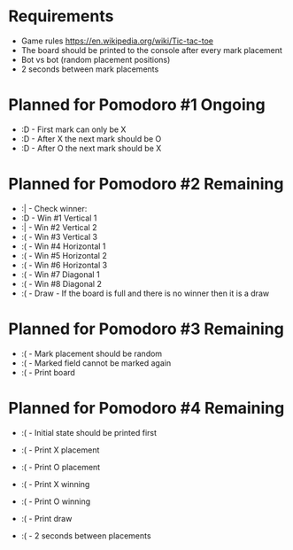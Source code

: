 # Requirements
* Game rules https://en.wikipedia.org/wiki/Tic-tac-toe
* The board should be printed to the console after every mark placement
* Bot vs bot (random placement positions)
* 2 seconds between mark placements

# Planned for Pomodoro #1 Ongoing
* :D - First mark can only be X
* :D - After X the next mark should be O
* :D - After O the next mark should be X

# Planned for Pomodoro #2 Remaining
* :| - Check winner:
* :D - Win #1 Vertical 1
* :| - Win #2 Vertical 2
* :( - Win #3 Vertical 3
* :( - Win #4 Horizontal 1
* :( - Win #5 Horizontal 2
* :( - Win #6 Horizontal 3
* :( - Win #7 Diagonal 1
* :( - Win #8 Diagonal 2
* :( - Draw - If the board is full and there is no winner then it is a draw

# Planned for Pomodoro #3 Remaining
* :( - Mark placement should be random
* :( - Marked field cannot be marked again
* :( - Print board

# Planned for Pomodoro #4 Remaining
* :( - Initial state should be printed first
* :( - Print X placement
* :( - Print O placement
* :( - Print X winning
* :( - Print O winning
* :( - Print draw

* :( - 2 seconds between placements
